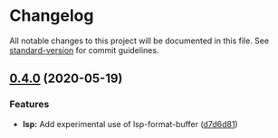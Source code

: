 # Changelog

All notable changes to this project will be documented in this file. See [standard-version](https://github.com/conventional-changelog/standard-version) for commit guidelines.

## [0.4.0](https://github.com/jimeh/rubocopfmt.el/compare/0.3.0...0.4.0) (2020-05-19)


### Features

* **lsp:** Add experimental use of lsp-format-buffer ([d7d6d81](https://github.com/jimeh/rubocopfmt.el/commit/d7d6d81b520e9d83e2411fc49bd5923cdb0c4aae))
